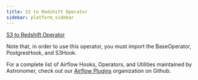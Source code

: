 ```yaml
---
title: S3 to Redshift Operator
sidebar: platform_sidebar
---
```


[S3 to Redshift Operator](https://github.com/airflow-plugins/redshift_plugin/blob/master/operators/s3_to_redshift.py)

Note that, in order to use this operator, you must import the BaseOperator, PostgresHook, and S3Hook.

For a complete list of Airflow Hooks, Operators, and Utilities maintained by Astronomer, check out our [Airflow Plugins](https://github.com/airflow-plugins?utf8=%E2%9C%93&q=&type=&language=) organization on Github.


